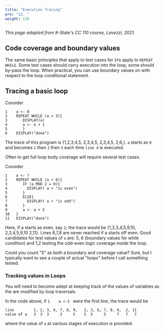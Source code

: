 ```yaml
---
title: "Execution Tracing"
pre: "12. "
weight: 120
---
```


<!-- TODO Rewrite -->

_This page adapted from K-State's CC 110 course, Lavezzi, 2021._

## Code coverage and boundary values

The same basic principles that apply to test cases for `IF`s apply to `REPEAT WHILE`.  Some test cases  should carry execution into the loop, some should by-pass the loop. When practical, you can use boundary values on with respect to the loop conditional statement.

## Tracing a basic loop

Consider

```text
1    a <- 0
2    REPEAT WHILE (a < 3){
3       DISPLAY(a)
4       a <- a + 1
5       }
6    DISPLAY("done")
```

The trace of this program  is {1,2,3,4,5,  2,3,4,5,   2,3,4,5,   2,6,}.  `a` starts as `0` and becomes `1` then `2` then `3` each time `line 4` is executed.

Often to get full loop body coverage will require several test cases.

Consider

```text
1    a <- ?
2    REPEAT WHILE (a < 6){
3       IF (a MOD 2 = 0){
4         DISPLAY( a + "is even")
5       }
6       ELSE{
7         DISPLAY( a + "is odd")
8       }
9       a <- a + 2
10   }
11   DISPLAY("done")
```

Here, if a starts as even, say `2`; the trace would be {1,2,3,4,5,9,10,  2,3,4,5,9,10   2,11}.  Lines 6,7,8 are never reached if a starts off even.  Good candidates for test values of `a` are: 5, 6 (boundary values for while condition) and 1,2 testing the odd-even logic coverage inside the loop.  

Could you count "5" as both a boundary and coverage value?  Sure, but I typically want to see a couple of actual "loops" before I call something tested.

###  Tracking values in Loops

You will need to become adept at keeping track of the values of variables as the are modified by loop traversals.

In the code above, if `1    a <-3 ` were the first line, the trace would be 
```
line         1, 2, 3, 6, 7, 8, 9,   2, 3, 6, 7, 8, 9,  2, 11  
value of a   3  3  3     3     5    5  5     5     7   7   7
```  
where the value of `a` at various stages of execution is provided.